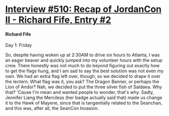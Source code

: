 # [Interview #510: Recap of JordanCon II - Richard Fife, Entry #2](https://www.theoryland.com/intvmain.php?i=510#2)

#### Richard Fife

Day 1: Friday

So, despite having woken up at 2:30AM to drive six hours to Atlanta, I was an eager beaver and quickly jumped into my volunteer hours with the setup crew. There honestly was not much to do beyond figuring out exactly how to get the flags hung, and I am sad to say the best solution was not even my own. We had an extra flag left over, though, so we decided to drape it over the lectern. What flag was it, you ask? The Dragon Banner, or perhaps the Lion of Andor? Nah, we decided to put the three silver fish of Saldaea. Why that? 'Cause I'm mean and wanted people to wonder, that's why. Sadly, Jennifer Liang the Merciless (her badge actually said that) made us change it to the Hawk of Mayene, since that is tangentially related to the Seanchan, and this was, after all, the SeanCon Invasion.

